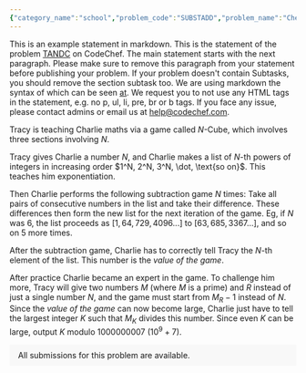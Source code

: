 ```yaml
---
{"category_name":"school","problem_code":"SUBSTADD","problem_name":"Chef and Subset Additions","problemComponents":{"constraints":"- $1 \\leq T \\leq 10$\n- $1 \\leq N \\leq 1000$\n- $0 \\leq X, Y \\leq 1000$\n- $0 \\leq A_i \\leq B_i \\leq 1000$ for all indices $i$","constraintsState":true,"subtasks":"**Subtask #1 (100 points):** original constraints","subtasksState":true,"inputFormat":"- The first line contains an integer $T$, the number of testcases. The description of the $T$ testcases follow.\n- Each testcase contains $3$ lines. \n- The first line of each testcase contains a three space separated integers $N, X, Y$ respectively.\n- The second line of each testcase contains $N$ space separate integers, the elements of the array $A$.\n- The third line of each testcase contains $N$ space separate integers, the elements of the array $B$.","inputFormatState":true,"outputFormat":"- For each testcase, print in a single line either `yes` or `no`, according to whether Chef\u0027s program gave a valid output or not.\n- You may output the answers in any case, for example the words `Yes`, `YeS`, `YES`, `yES` are all considered equivalent to `yes`.","outputFormatState":true,"sampleTestCases":{"0":{"id":1,"input":"3\n3 2 5\n9 5 1\n11 10 3\n3 2 5\n9 5 1\n11 7 3\n3 2 5\n9 5 1\n11 7 7","output":"Yes\nYes\nNo","explanation":"**Test Case 1:** The array $A$ is $\\{9, 5, 1\\}$. If the chosen elements are $9, 1$ then the expected output would be $\\{11, 10, 3\\}$, so the answer is `yes`.\n\n**Test Case 2:** The array $A$ is $\\{9, 5, 1\\}$. If the chosen elements are $9, 5, 1$ then the expected output would be $\\{11, 7, 3\\}$, so the answer is `yes`.\n\n**Test Case 3:** The array $A$ is $\\{9, 5, 1\\}$. There is no subset that can be chosen so that the expected output would be $\\{11, 7, 7\\}$, so Chef\u0027s implementation must be incorrect and the answer is `no`.","isDeleted":false}}},"video_editorial_url":"https://youtu.be/QRUJ9AKOZFs","languages_supported":{"0":"CPP14","1":"C","2":"JAVA","3":"PYTH 3.6","4":"CPP17","5":"PYTH","6":"PYP3","7":"CS2","8":"ADA","9":"PYPY","10":"TEXT","11":"PAS fpc","12":"NODEJS","13":"RUBY","14":"PHP","15":"GO","16":"HASK","17":"TCL","18":"PERL","19":"SCALA","20":"LUA","21":"kotlin","22":"BASH","23":"JS","24":"LISP sbcl","25":"rust","26":"PAS gpc","27":"BF","28":"CLOJ","29":"R","30":"D","31":"CAML","32":"FORT","33":"ASM","34":"swift","35":"FS","36":"WSPC","37":"LISP clisp","38":"SQL","39":"SCM guile","40":"PERL6","41":"ERL","42":"CLPS","43":"ICK","44":"NICE","45":"PRLG","46":"ICON","47":"COB","48":"SCM chicken","49":"PIKE","50":"SCM qobi","51":"ST","52":"SQLQ","53":"NEM"},"max_timelimit":1,"source_sizelimit":50000,"problem_author":"srikkanth_adm","problem_tester":"tabr","date_added":"28-01-2022","tags":{"0":"cakewalk","1":"looping","2":"ltime104","3":"srikkanth_adm"},"problem_difficulty_level":"Unavailable","best_tag":"","editorial_url":"https://discuss.codechef.com/problems/SUBSTADD","time":{"view_start_date":1643477400,"submit_start_date":1643477400,"visible_start_date":1643477400,"end_date":1735669800},"is_direct_submittable":false,"problemDiscussURL":"https://discuss.codechef.com/search?q=SUBSTADD","is_proctored":false,"visitedContests":{},"layout":"problem"}
---
```

This is an example statement in markdown. This is the statement of the problem [TANDC](https://codechef.com/problems/TANDC) on CodeChef. The main statement starts with the next paragraph. Please make sure to remove this paragraph from your statement before publishing your problem. If your problem doesn't contain Subtasks, you should remove the section subtask too. We are using markdown the syntax of which can be seen [at](https://github.com/showdownjs/showdown/wiki/Showdown's-Markdown-syntax). We request you to not use any HTML tags in the statement, e.g. no p, ul, li, pre, br or b tags. If you face any issue, please contact admins or email us at help@codechef.com.

Tracy is teaching Charlie maths via a game called $N$-Cube, which involves three sections involving $N$.

Tracy gives Charlie a number $N$, and Charlie makes a list of $N$-th powers of integers in increasing order $1^N, 2^N, 3^N, \dot, \text{so on}$. This teaches him exponentiation.

Then Charlie performs the following subtraction game $N$ times: Take all pairs of consecutive numbers in the list and take their difference. These differences then form the new list for the next iteration of the game. Eg, if $N$ was 6, the list proceeds as $[1, 64, 729, 4096 ... ]$ to $[63, 685, 3367 ...]$, and so on $5$ more times.

After the subtraction game, Charlie has to correctly tell Tracy the $N$-th element of the list. This number is the *value of the game*.

After practice Charlie became an expert in the game. To challenge him more, Tracy will give two numbers $M$ (where $M$ is a prime) and $R$ instead of just a single number $N$, and the game must start from $M_R - 1$ instead of $N$. Since the *value of the game* can now become large, Charlie just have to tell the largest integer $K$ such that $M_K$ divides this number. Since even $K$ can be large, output $K$ modulo 1000000007 ($10^9 + 7$).

<aside style='background: #f8f8f8;padding: 10px 15px;'><div>All submissions for this problem are available.</div></aside>